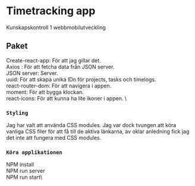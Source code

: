 # Timetracking app

Kunskapskontroll 1 webbmobilutveckling

## Paket
Create-react-app: För att jag gillar det. \
Axios : För att fetcha data från JSON server.\
JSON server: Server.\
uuid: För att skapa unika IDn för projects, tasks och timelogs. \
react-router-dom: För att navigera i appen.\
moment: För att bygga klockan.\
react-icons: För att kunna ha lite ikoner i appen. \


### `Styling`

Jag har valt att använda CSS modules. Jag var dock tvungen att köra vanliga CSS filer för att få till de aktiva länkarna, av oklar anledning fick jag det inte att fungera med CSS modules. 

### `Köra applikationen`

NPM install\
NPM run server\
NPM run start\

